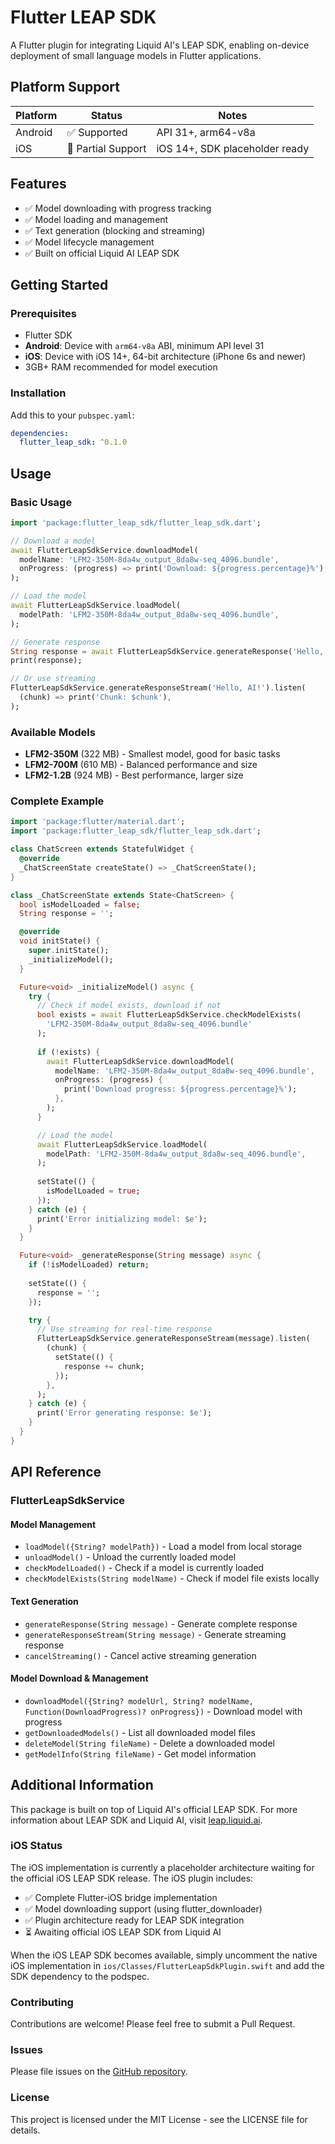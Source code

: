 # Flutter LEAP SDK

A Flutter plugin for integrating Liquid AI's LEAP SDK, enabling on-device deployment of small language models in Flutter applications.

## Platform Support

| Platform | Status | Notes |
|----------|--------|--------|
| Android  | ✅ Supported | API 31+, arm64-v8a |
| iOS      | 🚧 Partial Support | iOS 14+, SDK placeholder ready |

## Features

- ✅ Model downloading with progress tracking
- ✅ Model loading and management  
- ✅ Text generation (blocking and streaming)
- ✅ Model lifecycle management
- ✅ Built on official Liquid AI LEAP SDK

## Getting Started

### Prerequisites

- Flutter SDK
- **Android**: Device with `arm64-v8a` ABI, minimum API level 31
- **iOS**: Device with iOS 14+, 64-bit architecture (iPhone 6s and newer)
- 3GB+ RAM recommended for model execution

### Installation

Add this to your `pubspec.yaml`:

```yaml
dependencies:
  flutter_leap_sdk: ^0.1.0
```

## Usage

### Basic Usage

```dart
import 'package:flutter_leap_sdk/flutter_leap_sdk.dart';

// Download a model
await FlutterLeapSdkService.downloadModel(
  modelName: 'LFM2-350M-8da4w_output_8da8w-seq_4096.bundle',
  onProgress: (progress) => print('Download: ${progress.percentage}%'),
);

// Load the model
await FlutterLeapSdkService.loadModel(
  modelPath: 'LFM2-350M-8da4w_output_8da8w-seq_4096.bundle',
);

// Generate response
String response = await FlutterLeapSdkService.generateResponse('Hello, AI!');
print(response);

// Or use streaming
FlutterLeapSdkService.generateResponseStream('Hello, AI!').listen(
  (chunk) => print('Chunk: $chunk'),
);
```

### Available Models

- **LFM2-350M** (322 MB) - Smallest model, good for basic tasks
- **LFM2-700M** (610 MB) - Balanced performance and size  
- **LFM2-1.2B** (924 MB) - Best performance, larger size

### Complete Example

```dart
import 'package:flutter/material.dart';
import 'package:flutter_leap_sdk/flutter_leap_sdk.dart';

class ChatScreen extends StatefulWidget {
  @override
  _ChatScreenState createState() => _ChatScreenState();
}

class _ChatScreenState extends State<ChatScreen> {
  bool isModelLoaded = false;
  String response = '';

  @override
  void initState() {
    super.initState();
    _initializeModel();
  }

  Future<void> _initializeModel() async {
    try {
      // Check if model exists, download if not
      bool exists = await FlutterLeapSdkService.checkModelExists(
        'LFM2-350M-8da4w_output_8da8w-seq_4096.bundle'
      );
      
      if (!exists) {
        await FlutterLeapSdkService.downloadModel(
          modelName: 'LFM2-350M-8da4w_output_8da8w-seq_4096.bundle',
          onProgress: (progress) {
            print('Download progress: ${progress.percentage}%');
          },
        );
      }

      // Load the model
      await FlutterLeapSdkService.loadModel(
        modelPath: 'LFM2-350M-8da4w_output_8da8w-seq_4096.bundle',
      );
      
      setState(() {
        isModelLoaded = true;
      });
    } catch (e) {
      print('Error initializing model: $e');
    }
  }

  Future<void> _generateResponse(String message) async {
    if (!isModelLoaded) return;
    
    setState(() {
      response = '';
    });

    try {
      // Use streaming for real-time response
      FlutterLeapSdkService.generateResponseStream(message).listen(
        (chunk) {
          setState(() {
            response += chunk;
          });
        },
      );
    } catch (e) {
      print('Error generating response: $e');
    }
  }
}
```

## API Reference

### FlutterLeapSdkService

#### Model Management
- `loadModel({String? modelPath})` - Load a model from local storage
- `unloadModel()` - Unload the currently loaded model
- `checkModelLoaded()` - Check if a model is currently loaded
- `checkModelExists(String modelName)` - Check if model file exists locally

#### Text Generation  
- `generateResponse(String message)` - Generate complete response
- `generateResponseStream(String message)` - Generate streaming response
- `cancelStreaming()` - Cancel active streaming generation

#### Model Download & Management
- `downloadModel({String? modelUrl, String? modelName, Function(DownloadProgress)? onProgress})` - Download model with progress
- `getDownloadedModels()` - List all downloaded model files
- `deleteModel(String fileName)` - Delete a downloaded model
- `getModelInfo(String fileName)` - Get model information

## Additional Information

This package is built on top of Liquid AI's official LEAP SDK. For more information about LEAP SDK and Liquid AI, visit [leap.liquid.ai](https://leap.liquid.ai).

### iOS Status

The iOS implementation is currently a placeholder architecture waiting for the official iOS LEAP SDK release. The iOS plugin includes:

- ✅ Complete Flutter-iOS bridge implementation
- ✅ Model downloading support (using flutter_downloader)
- ✅ Plugin architecture ready for LEAP SDK integration
- ⏳ Awaiting official iOS LEAP SDK from Liquid AI

When the iOS LEAP SDK becomes available, simply uncomment the native iOS implementation in `ios/Classes/FlutterLeapSdkPlugin.swift` and add the SDK dependency to the podspec.

### Contributing

Contributions are welcome! Please feel free to submit a Pull Request.

### Issues

Please file issues on the [GitHub repository](https://github.com/mbadyl/flutter_leap_sdk/issues).

### License

This project is licensed under the MIT License - see the LICENSE file for details.